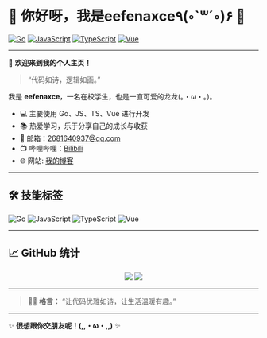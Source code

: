 # 🌟 你好呀，我是eefenaxce٩(◦`꒳´◦)۶ 🌟

[![Go](https://img.shields.io/badge/-Go-00ADD8?logo=go&logoColor=white)](https://golang.org/) [![JavaScript](https://img.shields.io/badge/-JavaScript-F7DF1E?logo=javascript&logoColor=black)](https://developer.mozilla.org/zh-CN/docs/Web/JavaScript) [![TypeScript](https://img.shields.io/badge/-TypeScript-3178C6?logo=typescript&logoColor=white)](https://www.typescriptlang.org/) [![Vue](https://img.shields.io/badge/-Vue-4FC08D?logo=vue.js&logoColor=white)](https://vuejs.org/)

---

🎉 **欢迎来到我的个人主页！**

> “代码如诗，逻辑如画。”

我是 **eefenaxce**，一名在校学生，也是一直可爱的龙龙(｡・ω・｡)。

- 💻 主要使用 Go、JS、TS、Vue 进行开发
- 📚 热爱学习，乐于分享自己的成长与收获
- 📨 邮箱：[2681640937@qq.com](mailto:2681640937@qq.com)
- 📺 哔哩哔哩：[Bilibili](https://space.bilibili.com/1031185948)
- 🌐 网站: [我的博客](https://blog.axce.cn)

---

## 🛠️ 技能标签

![Go](https://img.shields.io/badge/-Go-00ADD8?logo=go&logoColor=white)
![JavaScript](https://img.shields.io/badge/-JavaScript-F7DF1E?logo=javascript&logoColor=black)
![TypeScript](https://img.shields.io/badge/-TypeScript-3178C6?logo=typescript&logoColor=white)
![Vue](https://img.shields.io/badge/-Vue-4FC08D?logo=vue.js&logoColor=white)

---

## 📈 GitHub 统计

<p align="center">
  <img src="https://github-readme-stats.vercel.app/api?username=eefenaxce&show_icons=true&theme=vue" />
  <img src="https://github-readme-stats.vercel.app/api/top-langs/?username=eefenaxce&layout=compact&theme=vue" />
</p>

---

> 🏄‍♂️ **格言：** “让代码优雅如诗，让生活温暖有趣。”

---

✨ **很想跟你交朋友呢！(,,・ω・,,)** ✨
